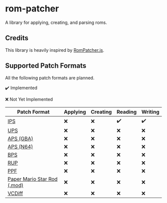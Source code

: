 # rom-patcher

A library for applying, creating, and parsing roms.

## Credits

This library is heavily inspired by [RomPatcher.js](https://github.com/marcrobledo/RomPatcher.js/).

## Supported Patch Formats

All the following patch formats are planned.

:heavy_check_mark: Implemented

:x: Not Yet Implemented

 <!-- TODO: Add documentation to docs folder for archival reasons. --> 

| Patch Format                                                                                               | Applying | Creating | Reading            | Writing            |
|------------------------------------------------------------------------------------------------------------|----------|----------|--------------------|--------------------|
| [IPS](http://fileformats.archiveteam.org/wiki/IPS_(binary_patch_format))                                   | :x:      | :x:      | :heavy_check_mark: | :heavy_check_mark: |
| [UPS](http://fileformats.archiveteam.org/wiki/UPS_(binary_patch_format))                                   | :x:      | :x:      | :x:                | :x:                |
| [APS (GBA)](https://github.com/btimofeev/UniPatcher/wiki/APS-(GBA))                                        | :x:      | :x:      | :x:                | :x:                |
| [APS (N64)](https://github.com/btimofeev/UniPatcher/wiki/APS-(N64))                                        | :x:      | :x:      | :x:                | :x:                |
| [BPS](doc/BPS.md)                                                                                          | :x:      | :x:      | :x:                | :x:                |
| [RUP](doc/RUP.txt)                                                                                         | :x:      | :x:      | :x:                | :x:                |
| [PPF](doc/PPF3.txt)                                                                                        | :x:      | :x:      | :x:                | :x:                |
| [Paper Mario Star Rod (.mod)](https://github.com/marcrobledo/RomPatcher.js/blob/master/js/formats/pmsr.js) | :x:      | :x:      | :x:                | :x:                |
| [VCDiff](https://tools.ietf.org/html/rfc3284)                                                              | :x:      | :x:      | :x:                | :x:                |
